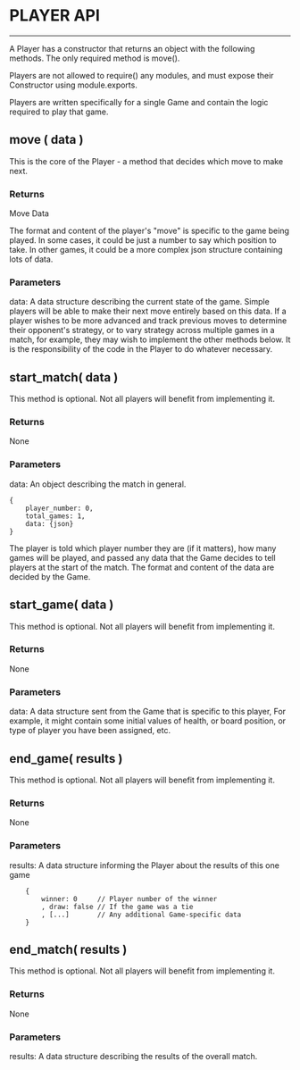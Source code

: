 # PLAYER API
------------

A Player has a constructor that returns an object with the following methods. The only required method is move().

Players are not allowed to require() any modules, and must expose their Constructor using module.exports.

Players are written specifically for a single Game and contain the logic required to play that game.

## move ( data )

This is the core of the Player - a method that decides which move to make next.

### Returns

Move Data

The format and content of the player's "move" is specific to the game being played. In some cases, it could be just a number to say which position to take. In other games, it could be a more complex json structure containing lots of data.

### Parameters

data: A data structure describing the current state of the game. Simple players will be able to make their next move entirely based on this data. If a player wishes to be more advanced and track previous moves to determine their opponent's strategy, or to vary strategy across multiple games in a match, for example, they may wish to implement the other methods below. It is the responsibility of the code in the Player to do whatever necessary.

## start_match( data )

This method is optional. Not all players will benefit from implementing it.

### Returns

None

### Parameters

data: An object describing the match in general.
```
{
    player_number: 0,
    total_games: 1,
    data: {json}
}
```

The player is told which player number they are (if it matters), how many games will be played, and passed any data that the Game decides to tell players at the start of the match.  The format and content of the data are decided by the Game.

## start_game( data )

This method is optional. Not all players will benefit from implementing it.

### Returns

None

### Parameters

data: A data structure sent from the Game that is specific to this player, For example, it might contain some initial values of health, or board position, or type of player you have been assigned, etc.

## end_game( results )

This method is optional. Not all players will benefit from implementing it.

### Returns

None

### Parameters

results: A data structure informing the Player about the results of this one game
```
    {
        winner: 0     // Player number of the winner
        , draw: false // If the game was a tie
        , [...]       // Any additional Game-specific data
    }
```

## end_match( results )

This method is optional. Not all players will benefit from implementing it.

### Returns

None

### Parameters

results: A data structure describing the results of the overall match.
